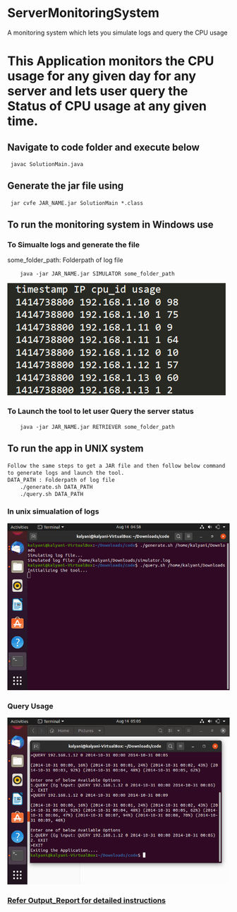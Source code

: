 # ServerMonitoringSystem
A monitoring system which lets you simulate logs and query the CPU usage


# This Application monitors the CPU usage for any given day for any server and lets user query the Status of CPU usage at any given time.

## Navigate to code folder and execute below
	 javac SolutionMain.java
## Generate the jar file using
	 jar cvfe JAR_NAME.jar SolutionMain *.class
## To run the monitoring system in Windows use
### To Simualte logs and generate the file
some_folder_path: Folderpath of log file
		
		java -jar JAR_NAME.jar SIMULATOR some_folder_path

![Logs](./images/Logs.PNG)

### To Launch the tool to let user Query the server status

		java -jar JAR_NAME.jar RETRIEVER some_folder_path

## To run the app in UNIX system

	Follow the same steps to get a JAR file and then follow below command to generate logs and launch the tool.
	DATA_PATH : Folderpath of log file
		./generate.sh DATA_PATH
		./query.sh DATA_PATH

### In unix simualation of logs

![Init](./images/Init.png)


### Query Usage

![usaage](./images/usage.png)


### [Refer Output_Report for detailed instructions](https://github.com/kalyaniyaganti9/ServerMonitoringSystem/blob/master/Output_Report.pdf)
